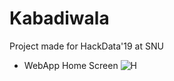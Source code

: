 # Kabadiwala
Project made for HackData'19 at SNU

- WebApp Home Screen
![H](https://github.com/dikshantsagar/Kabadiwala/webcontent/images/ss.png)
